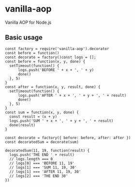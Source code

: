 # vanilla-aop

Vanilla AOP for Node.js

## Basic usage
    const factory = require('vanilla-aop').decorator
    const before = function()
    const decorate = factory()const logs = [];
    const before = function(x, y, done) {
      setTimeout(function() {
          logs.push('BEFORE ' + x + ', ' + y)
          done()
      }, 5)
    }
    const after = function(x, y, result, done) {
      setTimeout(function() {
          logs.push('AFTER ' + x + ', ' + y + ', ' + result)
          done()
      }, 5)
    }
    const sum = function(x, y, done) {
      const result = (x + y)
      logs.push('SUM ' + x + ', ' + y + ', ' + result)
      done(result)
    }

    const decorate = factory({ before: before, after: after })
    const decoratedSum = decorate(sum)

    decoratedSum(11, 19, function(result) {
      logs.push('THE END ' + result)
      // logs.length === 0
      // logs[0] === 'BEFORE 11, 19'
      // logs[1] === 'SUM 11, 19, 30'
      // logs[1] === 'AFTER 11, 19, 30'
      // logs[2] === 'THE END 30'
    })
